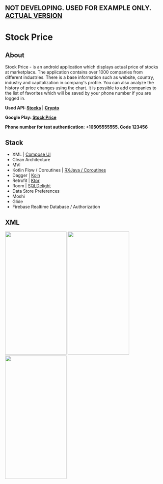 ## NOT DEVELOPING. USED FOR EXAMPLE ONLY. [ACTUAL VERSION](https://github.com/NichitaFerelin/Stock_Price)

# Stock Price

## About
Stock Price - is an android application which displays actual price of stocks at marketplace. The application contains over 1000 companies from different industries. There is a base information such as website, country, industry and capitalization in company's profile. You can also analyze the history of price changes using the chart. It is possible to add companies to the list of favorites which will be saved by your phone number if you are logged in. 

**Used API: [Stocks](https://finnhub.io/) | [Crypto](https://nomics.com/docs/)**

**Google Play: [Stock Price](https://play.google.com/store/apps/details?id=com.ferelin.stockprice)**

**Phone number for test authentication: +16505555555. Code 123456**


## Stack
- XML | [Compose UI](https://github.com/NichitaFerelin/Stock_Price)
- Clean Architecture
- MVI
- Kotlin Flow / Coroutines | [RXJava / Coroutines](https://github.com/NichitaFerelin/Android_Stock_Price/tree/rx_java_as_data_stream_instead_of_kotlin_flow)
- Dagger | [Koin](https://github.com/NichitaFerelin/Stock_Price)
- Retrofit | [Ktor](https://github.com/NichitaFerelin/Stock_Price)
- Room | [SQLDelight](https://github.com/NichitaFerelin/Stock_Price)
- Data Store Preferences
- Moshi
- Glide
- Firebase Realtime Database / Authorization

## XML
<p float="middle">
<img src="https://github.com/NikitaFerelin/Android_Stock_Price/blob/master/dev-preview/XML_preview_1.gif" height="400" width = "200"/>
  <img src="https://github.com/NikitaFerelin/Android_Stock_Price/blob/master/dev-preview/XML_preview_2.gif" height="400" width = "200"/>
  <img src="https://github.com/NikitaFerelin/Android_Stock_Price/blob/master/dev-preview/XML_preview_3.gif" height="400" width = "200"/>
</p>

